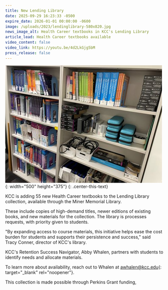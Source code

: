 ```yaml
---
title: New Lending Library
date: 2025-09-29 16:23:33 -0500
expire_date: 2026-01-01 00:00:00 -0600
image: /uploads/2023/lendinglibrary-580x820.jpg
news_image_alt: Health Career textbooks in KCC's Lending Library
article_lead: Health Career textbooks available
video_content: false
video_link: https://youtu.be/4d2LkGjg5bM
press_release: false
---
```

![Health Career textbooks in KCC's Lending Library](/uploads/2023/lendinglibrary-500x375.jpg "Health Career textbooks in KCC's Lending Library"){: width="500" height="375"}
{: .center-this-text}

KCC is adding 55 new Health Career textbooks to the Lending Library collection, available through the Miner Memorial Library.

These include copies of high-demand titles, newer editions of existing books, and new materials for the collection. The library is processes requests, with priority given to students.

"By expanding access to course materials, this initiative helps ease the cost burden for students and supports their persistence and success," said Tracy Conner, director of KCC's library.

KCC's Retention Success Navigator, Abby Whalen, partners with students to identify needs and allocate materials.

To learn more about availability, reach out to Whalen at [awhalen@kcc.edu](){: target="_blank" rel="noopener"}.

This collection is made possible through Perkins Grant funding,